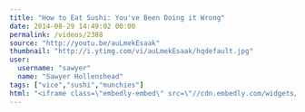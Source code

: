 ```yaml
---
title: "How to Eat Sushi: You've Been Doing it Wrong"
date: 2014-08-29 14:49:02 00:00
permalink: /videos/2388
source: "http://youtu.be/auLmekEsaak"
thumbnail: "http://i.ytimg.com/vi/auLmekEsaak/hqdefault.jpg"
user:
  username: "sawyer"
  name: "Sawyer Hollenshead"
tags: ["vice","sushi","munchies"]
html: "<iframe class=\"embedly-embed\" src=\"//cdn.embedly.com/widgets/media.html?src=http%3A%2F%2Fwww.youtube.com%2Fembed%2FauLmekEsaak%3Fwmode%3Dtransparent%26feature%3Doembed&wmode=transparent&url=https%3A%2F%2Fwww.youtube.com%2Fwatch%3Fv%3DauLmekEsaak&image=http%3A%2F%2Fi.ytimg.com%2Fvi%2FauLmekEsaak%2Fhqdefault.jpg&key=daaebf4d9cdd46779200162d0ca86e20&type=text%2Fhtml&schema=youtube\" width=\"854\" height=\"480\" scrolling=\"no\" frameborder=\"0\" allowfullscreen></iframe>"
---
```


